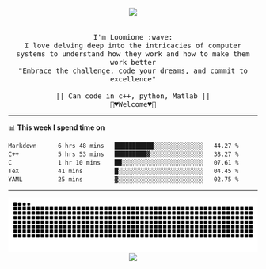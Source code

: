 <p align="center"><img src="https://i.imgur.com/A6bWGFl.gif"/></p>

<p align="center">
  <br />
  <samp>
    I'm Loomione :wave:
    <br />
    I love delving deep into the intricacies of computer systems to understand how they work and how to make them work better
    <br />
    "Embrace the challenge, code your dreams, and commit to excellence"
    <br>
                  <br> || Can code in c++, python, Matlab || <br>
                             🌼♥️Welcome♥️🥰
  </samp>
</p> 

-------

📊 **This week I spend time on**
<!--START_SECTION:waka-->

```txt
Markdown      6 hrs 48 mins   ███████████░░░░░░░░░░░░░░   44.27 %
C++           5 hrs 53 mins   █████████▓░░░░░░░░░░░░░░░   38.27 %
C             1 hr 10 mins    ██░░░░░░░░░░░░░░░░░░░░░░░   07.61 %
TeX           41 mins         █░░░░░░░░░░░░░░░░░░░░░░░░   04.45 %
YAML          25 mins         ▓░░░░░░░░░░░░░░░░░░░░░░░░   02.75 %
```

<!--END_SECTION:waka-->
-------
<picture>
  <source media="(prefers-color-scheme: dark)" srcset="https://raw.githubusercontent.com/Loomione/Loomione/output/github-contribution-grid-snake-dark.svg">
  <source media="(prefers-color-scheme: light)" srcset="https://raw.githubusercontent.com/Loomione/Loomione/output/github-contribution-grid-snake.svg">
  <img alt="github contribution grid snake animation" src="https://raw.githubusercontent.com/Loomione/Loomione/output/github-contribution-grid-snake.svg">
</picture>

<div align="center">
    <img src="https://activity-graph.herokuapp.com/graph?username=Loomione&theme=xcode" />
</div>



